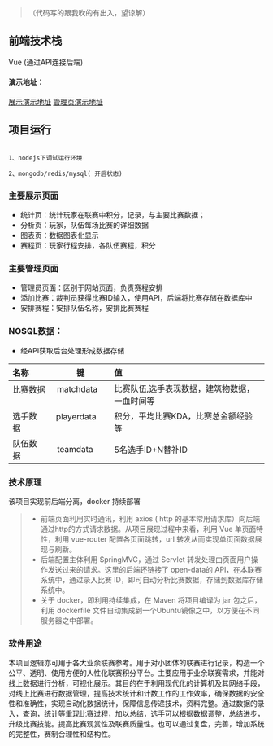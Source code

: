 >（代码写的跟我吹的有出入，望谅解）
## 前端技术栈

Vue  (通过API连接后端)
#### 演示地址：

 [展示演示地址](https://hopnetworks.github.io/WebForShow-Dota2-Legue/dist/)
  [管理页演示地址]( https://hopnetworks.github.io/WebForShow-Dota2-Legue/dist/#/insertMatch)

## 项目运行

```

1、nodejs下调试运行环境

2、mongodb/redis/mysql( 开启状态)

```
### 主要展示页面

- 统计页：统计玩家在联赛中积分，记录，与主要比赛数据；
- 分析页：玩家，队伍每场比赛的详细数据
- 图表页：数据图表化显示
- 赛程页：玩家行程安排，各队伍赛程，积分

### 主要管理页面
- 管理员页面：区别于网站页面，负责赛程安排
- 添加比赛：裁判员获得比赛ID输入，使用API，后端将比赛存储在数据库中
- 安排赛程：安排队伍名称，安排比赛赛程
### NOSQL数据：
- 经API获取后台处理形成数据存储

|名称 |键|值|
|:-----|:-------:|:-----|
|比赛数据      |matchdata      |比赛队伍,选手表现数据，建筑物数据，一血时间等 
|选手数据     |playerdata       |积分，平均比赛KDA，比赛总金额经验等 
|队伍数据     |teamdata      |5名选手ID+N替补ID 
### 技术原理
该项目实现前后端分离，docker 持续部署
>  - 前端页面利用实时通讯，利用 axios ( http 的基本常用请求库）向后端通过http的方式请求数据。从项目展现过程中来看，利用 Vue 单页面特性，利用 vue-router 配置各页面跳转，url 转发从而实现单页面数据展现与刷新。
> -  后端配置主体利用 SpringMVC，通过 Servlet 转发处理由页面用户操作发送过来的请求。这里的后端还链接了 open-data的 API，在本联赛系统中，通过录入比赛 ID，即可自动分析比赛数据，存储到数据库存储系统中。
 > - 关于 docker，即利用持续集成，在 Maven 将项目编译为 jar 包之后，利用 dockerfile 文件自动集成到一个Ubuntu镜像之中，以方便在不同服务器之中部署。
### 软件用途 
本项目逻辑亦可用于各大业余联赛参考。用于对小团体的联赛进行记录，构造一个公平、透明、使用方便的人性化联赛积分平台。主要应用于业余联赛需求，并能对线上数据进行分析，可视化展示。其目的在于利用现代化的计算机及其网络手段，对线上比赛进行数据管理，提高技术统计和计数工作的工作效率，确保数据的安全性和准确性，实现自动化数据统计，保障信息传递技术，资料完整。通过数据的录入，查询，统计等重现比赛过程，加以总结，选手可以根据数据调整，总结进步，升级比赛技能。提高比赛观赏性及联赛质量性。也可以通过复盘，完善，增加系统的完整性，赛制合理性和结构性。
